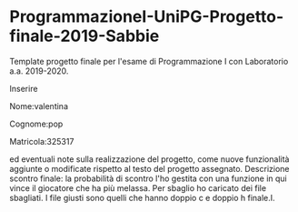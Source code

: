# ProgrammazioneI-UniPG-Progetto-finale-2019-Sabbie
Template progetto finale per l'esame di Programmazione I con Laboratorio a.a. 2019-2020.

Inserire

Nome:valentina

Cognome:pop

Matricola:325317 


ed eventuali note sulla realizzazione del progetto, come nuove funzionalità aggiunte o modificate rispetto al testo del progetto assegnato.
Descrizione scontro finale: la probabilità di  scontro l'ho  gestita con una funzione in qui vince il giocatore che ha più melassa.
Per sbaglio ho caricato dei file sbagliati.  I file giusti sono quelli che hanno doppio c e doppio h finale.I.
